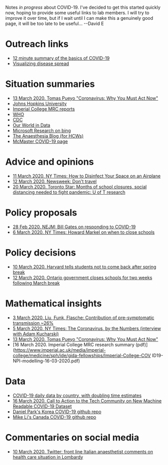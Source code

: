 
Notes _in progress_ about COVID-19.  I've decided to get this started quickly now, hoping to provide some useful links to lab members.  I will try to improve it over time, but if I wait until I can make this a genuinely good page, it will be too late to be useful... --David E

# Outreach links

- [12 minute summary of the basics of COVID-19](https://m.youtube.com/watch?v=eup3_i_5uaw)
- [Visualizing disease spread](https://www.washingtonpost.com/graphics/2020/health/coronavirus-how-epidemics-spread-and-end/)

# Situation summaries

- [13 March 2020.  Tomas Pueyo "Coronavirus: Why You Must Act Now"](https://medium.com/@tomaspueyo/coronavirus-act-today-or-people-will-die-f4d3d9cd99ca)
- [Johns Hopkins University](https://coronavirus.jhu.edu/)
- [Imperial College MRC reports](https://www.imperial.ac.uk/mrc-global-infectious-disease-analysis/news--wuhan-coronavirus/)
- [WHO](https://www.who.int/emergencies/diseases/novel-coronavirus-2019/)
- [CDC](https://www.cdc.gov/coronavirus/2019-ncov/)
- [Our World in Data](https://ourworldindata.org/coronavirus)
- [Microsoft Research on bing](https://bing.com/covid)
- [The Anaesthesia Blog (for HCWs)](https://theanaesthesia.blog/2020/03/09/the-uk-covid-19-epidemic-time-to-plan-and-time-to-act/)
- [McMaster COVID-19 page](https://covid19.mcmaster.ca/)

# Advice and opinions

- [11 March 2020.  NY Times: How to Disinfect Your Space on an Airplane](https://www.nytimes.com/article/airplane-flying-coronavirus-spread.html)
- [12 March 2020.  Newsweek: Don't travel](https://www.newsweek.com/young-unafraid-coronavirus-pandemic-good-you-now-stop-killing-people-opinion-1491797)
- [20 March 2020.  Toronto Star: Months of school closures, social distancing needed to fight pandemic: U of T research](https://www.thestar.com/news/gta/2020/03/18/months-of-school-closures-social-distancing-needed-to-fight-pandemic-u-of-t-research.html)

# Policy proposals

- [28 Feb 2020.  NEJM: Bill Gates on responding to COVID-19](https://www.nejm.org/doi/full/10.1056/nejmp2003762)
- [6 March 2020.  NY Times: Howard Markel on when to close schools](https://www.nytimes.com/2020/03/06/opinion/coronavirus-schools-closed.html)

# Policy decisions

- [10 March 2020.  Harvard tells students not to come back after spring break](https://www.thecrimson.com/article/2020/3/11/harvard-coronavirus-classes-cancelled/)
- [12 March 2020.  Ontario government closes schools for two weeks following March break](https://www.cbc.ca/news/canada/toronto/ontario-government-closing-schools-1.5495736)

# Mathematical insights

- [3 March 2020.  Liu, Funk, Flasche: Contribution of pre-symptomatic transmission ~26%](https://cmmid.github.io/topics/covid19/control-measures/pre-symptomatic-transmission.html)
- [5 March 2020.  NY Times: The Coronavirus, by the Numbers (interview with Adam Kucharski)](https://www.nytimes.com/2020/03/05/health/coronavirus-deaths-rates.html)
- [13 March 2020.  Tomas Pueyo "Coronavirus: Why You Must Act Now"](https://medium.com/@tomaspueyo/coronavirus-act-today-or-people-will-die-f4d3d9cd99ca)
- [16 March 2020.  Imperial College MRC research summary (pdf)](https://www.imperial.ac.uk/media/imperial-college/medicine/sph/ide/gida-fellowships/Imperial-College-COV
ID19-NPI-modelling-16-03-2020.pdf)

# Data

- [COVID-19 daily data by country, with doubling time estimates](https://en.wikipedia.org/wiki/Template:2019%E2%80%9320_coronavirus_outbreak_data/WHO_situation_reports)
- [16 March 2020.  Call to Action to the Tech Community on New Machine Readable COVID-19 
Dataset](https://www.whitehouse.gov/briefings-statements/call-action-tech-community-new-machine-readable-covid-19-dataset/)
- [Daniel Park's Korea COVID-19 github repo](https://github.com/parksw3/COVID19-Korea)
- [Mike Li's Canada COVID-19 github repo](https://wzmli.github.io/COVID19-Canada/)

# Commentaries on social media

- [10 March 2020.  Twitter: front line Italian anaesthetist comments on health care situation in Lombardy](https://twitter.com/jasonvanschoor/status/1237142891077697538)
